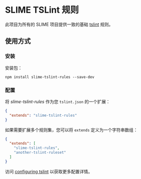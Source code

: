 # SLIME TSLint 规则

此项目为所有的 SLIME 项目提供一致的基础 [tslint](https://github.com/palantir/tslint) 规则。

## 使用方式

### 安装

安装包：

```shell
npm install slime-tslint-rules --save-dev
```

### 配置

将 *slime-tslint-rules* 作为您 `tslint.json` 的一个扩展：

```json
{
  "extends": "slime-tslint-rules"
}
```

如果需要扩展多个规则集，您可以将 `extends` 定义为一个字符串数组：

```json
{
  "extends": [
    "slime-tslint-rules",
    "another-tslint-ruleset"
  ]
}
```

访问 [configuring tslint](https://palantir.github.io/tslint/usage/configuration/) 以获取更多配置详情。

